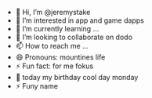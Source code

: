 - 👋 Hi, I’m @jeremystake
- 👀 I’m interested in app and game dapps
- 🌱 I’m currently learning ...
- 💞️ I’m looking to collaborate on dodo
- 📫 How to reach me ...
- 😄 Pronouns: mountines life
- ⚡ Fun fact: for me fokus
- 👀 today my birthday cool day monday
- ⚡ Funy name
